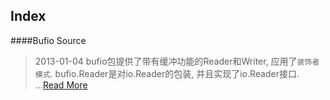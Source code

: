 Index
-----

####Bufio Source
> 2013-01-04
> bufio包提供了带有缓冲功能的Reader和Writer, 应用了`装饰者模式`.  bufio.Reader是对io.Reader的包装, 并且实现了io.Reader接口.  ...[Read More](golang/Bufio-Source.md)

